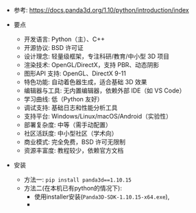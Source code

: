 * 参考: https://docs.panda3d.org/1.10/python/introduction/index

* 要点
    * ​​开发语言​​: Python（主）、C++
    * ​​开源协议: BSD 许可证
    * ​​设计理念​​: 轻量级框架，专注科研/教育/中小型 3D 项目
    * ​​渲染技术​​: OpenGL/DirectX，支持 PBR、动态阴影
    * ​​图形API 支持: OpenGL、DirectX 9-11
    * ​​​​特色功能: 自动着色器生成，适合基础 3D 效果
    * ​编辑器与工具​: 无内置编辑器，依赖外部 IDE（如 VS Code）
    * ​​学习曲线​​: 低（Python 友好）
    * ​​调试支持​: 基础日志和性能分析工具 
    * ​​支持平台​​: Windows/Linux/macOS/Android（实验性）	
    * ​​部署复杂度​: 中等（需手动配置）
    * ​​社区活跃度​​: 中小型社区（学术向）	
    * ​​商业模式​​: ​​完全免费​​，BSD 许可无限制 
    * ​​资源丰富度​: 教程较少，依赖官方文档 
​​
		
    			 
* 安装
    * 方法一: `pip install panda3d==1.10.15`
    * 方法二(在本机已有python的情况下): 
        * 使用installer安装(`Panda3D-SDK-1.10.15-x64.exe`), 
        * 